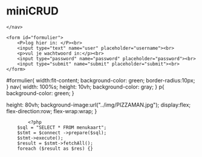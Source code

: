 # miniCRUD



<nav>
    
    </nav>

    <form id="formulier">
        <P>log hier in: </P><br>
        <input type="text" name="user" placeholder="username"><br>
        <p>vul je wachtwoord in:</p><br>
        <input type="password" name="password" placeholder="password"><br>
        <input type="submit" name="submit" placeholder="submit"><br>
    </form>

#formulier{
    width:fit-content;
    background-color: green;
    border-radius:10px;
}
nav{
    width: 100%s;
    height: 10vh;
    background-color: gray;
}
p{
    background-color: green;
}





height:
    80vh;
    background-image:url("../img/PIZZAMAN.jpg");
    display:flex;
    flex-direction:row;
    flex-wrap:wrap;
}



            <?php
        $sql = "SELECT * FROM menukaart";
        $stmt = $connect ->prepare($sql);
        $stmt->execute();
        $result = $stmt->fetchAll();
        foreach ($result as $res) {}